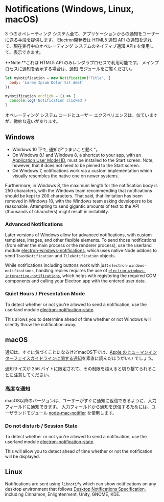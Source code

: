 # Notifications (Windows, Linux, macOS)

3 つのオペレーティング システム全て、アプリケーションからの通知をユーザーに送る手段を提供します。 Electron開発者は [HTML5 通知 API](https://notifications.spec.whatwg.org/) の通知を送れて、現在実行中のオペレーティング システムのネイティブ通知 APIs を使用して、表示できます。

**Note:**これは HTML5 API のみレンダラプロセスで利用可能です。 メインプロセスに通知を表示する場合は、[通知](../api/notification.md) モジュールをご覧ください。

```javascript
let myNotification = new Notification('Title', {
  body: 'Lorem Ipsum Dolor Sit Amet'
})

myNotification.onclick = () => {
  console.log('Notification clicked')
}
```

オペレーティング システム コードとユーザー エクスペリエンスは、似ていますが、微妙な違いがあります。

## Windows

* Windows 10 下で, 通知が"うまいこと動く"。
* On Windows 8.1 and Windows 8, a shortcut to your app, with an [Application User Model ID](https://msdn.microsoft.com/en-us/library/windows/desktop/dd378459(v=vs.85).aspx), must be installed to the Start screen. Note, however, that it does not need to be pinned to the Start screen.
* On Windows 7, notifications work via a custom implementation which visually resembles the native one on newer systems.

Furthermore, in Windows 8, the maximum length for the notification body is 250 characters, with the Windows team recommending that notifications should be kept to 200 characters. That said, that limitation has been removed in Windows 10, with the Windows team asking developers to be reasonable. Attempting to send gigantic amounts of text to the API (thousands of characters) might result in instability.

### Advanced Notifications

Later versions of Windows allow for advanced notifications, with custom templates, images, and other flexible elements. To send those notifications (from either the main process or the renderer process), use the userland module [electron-windows-notifications](https://github.com/felixrieseberg/electron-windows-notifications), which uses native Node addons to send `ToastNotification` and `TileNotification` objects.

While notifications including buttons work with just `electron-windows-notifications`, handling replies requires the use of [`electron-windows-interactive-notifications`](https://github.com/felixrieseberg/electron-windows-interactive-notifications), which helps with registering the required COM components and calling your Electron app with the entered user data.

### Quiet Hours / Presentation Mode

To detect whether or not you're allowed to send a notification, use the userland module [electron-notification-state](https://github.com/felixrieseberg/electron-notification-state).

This allows you to determine ahead of time whether or not Windows will silently throw the notification away.

## macOS

通知は、すぐに気づくことになるけどmacOS下では、[Apple のヒューマンインターフェイスガイドラインに関する通知](https://developer.apple.com/library/mac/documentation/UserExperience/Conceptual/OSXHIGuidelines/NotificationCenter.html)を素直に読んだほうがいい でしょう。

通知サイズが 256 バイトに限定されて、その制限を超えると切り捨てられることに注意してください。

### 高度な通知

macOS以降のバージョンは、ユーザーがすぐに通知に返信できるように、入力フィールドに通知できます。 入力フィールドから通知を送信するためには、ユーザランドモジュール [node-mac-notifier](https://github.com/CharlieHess/node-mac-notifier) を使用します。

### Do not disturb / Session State

To detect whether or not you're allowed to send a notification, use the userland module [electron-notification-state](https://github.com/felixrieseberg/electron-notification-state).

This will allow you to detect ahead of time whether or not the notification will be displayed.

## Linux

Notifications are sent using `libnotify` which can show notifications on any desktop environment that follows [Desktop Notifications Specification](https://developer.gnome.org/notification-spec/), including Cinnamon, Enlightenment, Unity, GNOME, KDE.